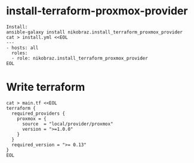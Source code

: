 # install-terraform-proxmox-provider

```
Install:
ansible-galaxy install nikobraz.install_terraform_proxmox_provider
cat > install.yml <<EOL
---
- hosts: all
  roles:
  - role: nikobraz.install_terraform_proxmox_provider
EOL
```

# Write terraform
```
cat > main.tf <<EOL
terraform {
  required_providers {
    proxmox = {
      source  = "local/provider/proxmox"
      version = ">=1.0.0"
    }
  }
  required_version = ">= 0.13"
}
EOL


```

